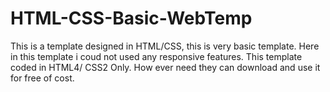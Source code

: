 # HTML-CSS-Basic-WebTemp
This is a template designed in HTML/CSS, this is very basic template. Here in this template i coud not used any responsive features. This template coded in HTML4/ CSS2 Only. How ever need they can download and use it for free of cost.
